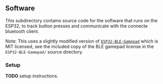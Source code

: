 ## Software

This subdirectory contains source code for the software that runs on the ESP32, to track button presses and communicate with the connecte bluetooth client.

Note: This uses a slightly modified version of [`ESP32-BLE-Gamepad`](https://github.com/lemmingDev/ESP32-BLE-Gamepad) which is MIT licensed, see the included copy of the BLE gamepad license in the `ESP32-BLE-Gamepad/` source directory.


### Setup
**TODO** setup instructions.

